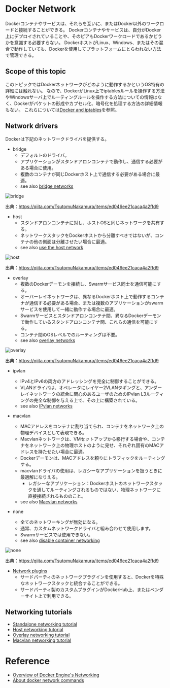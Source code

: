 # Docker Network
Dockerコンテナやサービスは、それらを互いに、またはDocker以外のワークロードと接続することができる。
Dockerコンテナやサービスは、自分がDocker上にデプロイされていることや、そのピアもDockerワークロードであるかどうかを意識する必要すらない。
DockerホストがLinux、Windows、またはその混合で動作していても、Dockerを使用してプラットフォームにとらわれない方法で管理できる。

## Scope of this topic
このトピックではDockerネットワークがどのように動作するかというOS特有の詳細には触れない。
なので、DockerがLinux上でiptablesルールを操作する方法やWindowsサーバ上でルーティングルールを操作する方法についての情報はなく、Dockerがパケットの形成やカプセル化、暗号化を処理する方法の詳細情報もない。
これらについては[Docker and iptables](https://docs.docker.com/network/iptables/)を参照。

## Network drivers
Dockerは下記のネットワークドライバを提供する。
- bridge
    - デフォルトのドライバ。
    - アプリケーションがスタンドアロンコンテナで動作し、通信する必要がある場合に使用。
    - 複数のコンテナが同じDockerホスト上で通信する必要がある場合に最適。
    - see also [bridge networks](https://docs.docker.com/network/bridge/)

![bridge](https://camo.qiitausercontent.com/59dcc3f5d87b1630b7349aa482b88e7f73d9781d/68747470733a2f2f71696974612d696d6167652d73746f72652e73332e616d617a6f6e6177732e636f6d2f302f37303135322f30323038613164612d323437362d353962362d393765332d6338656333396663633866392e706e67)

出典：https://qiita.com/TsutomuNakamura/items/ed046ee21caca4a2ffd9

- host
    - スタンドアロンコンテナに対し、ホストOSと同じネットワークを共有する。
    - ネットワークスタックをDockerホストから分離すべきではないが、コンテナの他の側面は分離させたい場合に最適。
    - see also [use the host network](https://docs.docker.com/network/host/)

![host](https://camo.qiitausercontent.com/5f7c9b73c3ae97b7d922a5e249217519a04b2d09/68747470733a2f2f71696974612d696d6167652d73746f72652e73332e616d617a6f6e6177732e636f6d2f302f37303135322f66376431346335642d393032332d663535642d336233362d3233643861316239386466372e706e67)

出典：https://qiita.com/TsutomuNakamura/items/ed046ee21caca4a2ffd9

- overlay
    - 複数のDockerデーモンを接続し、Swarmサービス同士を通信可能にする。
    - オーバーレイネットワークは、異なるDockerホスト上で動作するコンテナが通信する必要がある場合、または複数のアプリケーションがswarmサービスを使用して一緒に動作する場合に最適。
    - Swarmサービスとスタンドアロンコンテナ間、異なるDockerデーモンで動作しているスタンドアロンコンテナ間、これらの通信を可能にする。
    - コンテナ間のOSレベルでのルーティングは不要。
    - see also [overlay networks](https://docs.docker.com/network/overlay/)

![overlay](https://camo.qiitausercontent.com/fa0702f4680aab11404ae69ce6fc9bd27d7089b9/68747470733a2f2f71696974612d696d6167652d73746f72652e73332e616d617a6f6e6177732e636f6d2f302f37303135322f65303635353131322d356631662d383238622d383038632d3838383832633935383662322e706e67)

出典：https://qiita.com/TsutomuNakamura/items/ed046ee21caca4a2ffd9

- ipvlan
    - IPv4とIPv6の両方のアドレッシングを完全に制御することができる。
    - VLANドライバは、オペレータにレイヤー2VLANタギングと、アンダーレイネットワークの統合に関心のあるユーザのためのIPvlan L3ルーティングの完全な制御を与える上で、その上に構築されている。
    - see also [IPvlan networks](https://docs.docker.com/network/ipvlan/)

- macvlan
    - MACアドレスをコンテナに割り当てられ、コンテナをネットワーク上の物理デバイスとして表現できる。
    - Macvlanネットワークは、VMセットアップから移行する場合や、コンテナをネットワーク上の物理ホストのように見せ、それぞれ固有のMACアドレスを持たせたい場合に最適。
    - Dockerデーモンは、MACアドレスを頼りにトラフィックをルーティングする。
    - macvlanドライバの使用は、レガシーなアプリケーションを扱うときに最適解になりえる。
        - レガシーなアプリケーション：Dockerホストのネットワークスタックを通してルーティングされるものではない、物理ネットワークに直接接続されるもののこと。
    - see also [Macvlan networks](https://docs.docker.com/network/macvlan/)

- none
    - 全てのネットワーキングが無効になる。
    - 通常、カスタムネットワークドライバと組み合わせて使用します。
    - Swarmサービスでは使用できない。
    - see also [disable container networking](https://docs.docker.com/network/none/)

![none](https://camo.qiitausercontent.com/401a7c14610c05e66e2ef2ec9b57e9a641a19421/68747470733a2f2f71696974612d696d6167652d73746f72652e73332e616d617a6f6e6177732e636f6d2f302f37303135322f30373833323631632d633334652d393139322d336464312d3465626237636235646666392e706e67)

出典：https://qiita.com/TsutomuNakamura/items/ed046ee21caca4a2ffd9

- [Network plugins](https://docs.docker.com/engine/extend/plugins_services/)
    - サードパーティのネットワークプラグインを使用すると、Dockerを特殊なネットワークスタックと統合することができる。
    - サードパーティ製のカスタムプラグインがDockerHub上、またはベンダーサイト上で利用できる。

## Networking tutorials
- [Standalone networking tutorial](https://docs.docker.com/network/network-tutorial-standalone/)
- [Host networking tutorial](https://docs.docker.com/network/network-tutorial-host/)
- [Overlay networking tutorial](https://docs.docker.com/network/network-tutorial-overlay/)
- [Macvlan networking tutorial](https://docs.docker.com/network/network-tutorial-macvlan/)

# Reference
- [Overview of Docker Engine's Networking](https://docs.docker.com/network/)
- [About docker network commands](https://docs.docker.com/engine/reference/commandline/network/)
